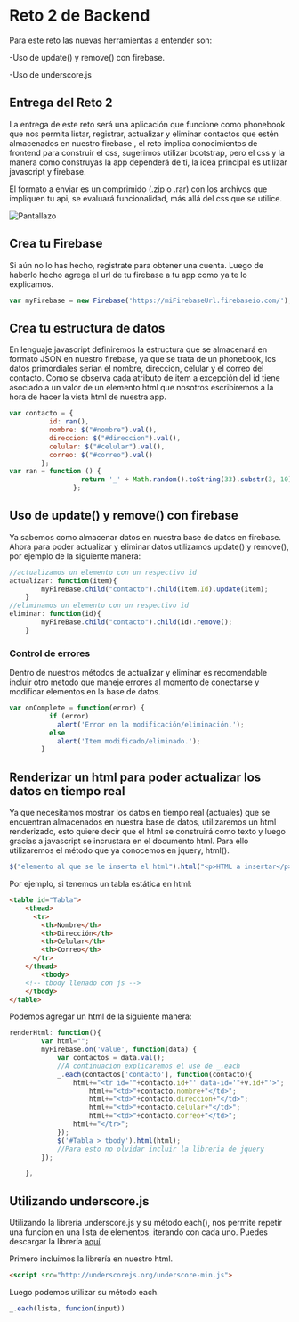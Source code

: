 # Reto 2 de Backend

Para este reto las nuevas herramientas a entender son:

-Uso de update() y remove() con firebase.

-Uso de underscore.js


## Entrega del Reto 2

La entrega de este reto será una aplicación que funcione como phonebook que nos permita listar, registrar, actualizar y eliminar contactos que estén almacenados en nuestro firebase , el reto implica conocimientos de frontend para construir el css, sugerimos utilizar bootstrap, pero el css y la manera como construyas la app dependerá de ti, la idea principal es utilizar javascript y firebase. 

El formato a enviar es un comprimido (.zip o .rar) con los archivos que impliquen tu api, se evaluará funcionalidad, más allá del css que se utilice.

![Pantallazo](http://imageshack.com/a/img540/5475/wf3lAM.png)

## Crea tu Firebase

Si aún no lo has hecho, registrate para obtener una cuenta. Luego de haberlo hecho agrega el url de tu firebase a tu app como ya te lo explicamos.

```js
var myFirebase = new Firebase('https://miFirebaseUrl.firebaseio.com/');
```

## Crea tu estructura de datos

En lenguaje javascript definiremos la estructura que se almacenará en formato JSON en nuestro firebase, ya que se trata de un phonebook, los datos primordiales serían el nombre, direccion, celular y el correo del contacto. Como se observa cada atributo de item a excepción del id tiene asociado a un valor de un elemento html que nosotros escribiremos a la hora de hacer la vista html de nuestra app.


```js
var contacto = { 
          id: ran(),
          nombre: $("#nombre").val(), 
          direccion: $("#direccion").val(),  
          celular: $("#celular").val(),
          correo: $("#correo").val()
        };
var ran = function () {
				  return '_' + Math.random().toString(33).substr(3, 10);
				};
```

## Uso de update() y remove() con firebase

Ya sabemos como almacenar datos en nuestra base de datos en firebase. Ahora para poder actualizar y eliminar datos utilizamos update() y remove(), por ejemplo de la siguiente manera:

```js
//actualizamos un elemento con un respectivo id
actualizar: function(item){
        myFireBase.child("contacto").child(item.Id).update(item);
    }
//eliminamos un elemento con un respectivo id
eliminar: function(id){
        myFireBase.child("contacto").child(id).remove();
    }
```
### Control de errores

Dentro de nuestros métodos de actualizar y eliminar es recomendable incluir otro metodo que maneje errores al momento de conectarse y modificar elementos en la base de datos.

```js
var onComplete = function(error) {
          if (error)
            alert('Error en la modificación/eliminación.');
          else
            alert('Item modificado/eliminado.');
        }
```

## Renderizar un html para poder actualizar los datos en tiempo real

Ya que necesitamos mostrar los datos en tiempo real (actuales) que se encuentran almacenados en nuestra base de datos, utilizaremos un html renderizado, esto quiere decir que el html se construirá como texto y luego gracias a javascript se incrustara en el documento html. Para ello utilizaremos el método que ya conocemos en jquery, html().

```js
$("elemento al que se le inserta el html").html("<p>HTML a insertar</p>");
```
Por ejemplo, si tenemos un tabla estática en html:

```html
<table id="Tabla">
	<thead>
	  <tr>
	    <th>Nombre</th>
	    <th>Dirección</th>
	    <th>Celular</th>
	    <th>Correo</th>
	  </tr>
	</thead>
        <tbody>
	<!-- tbody llenado con js --> 
	</tbody>
</table>
```

Podemos agregar un html de la siguiente manera:

```js
renderHtml: function(){
        var html="";
        myFirebase.on('value', function(data) {
            var contactos = data.val();
            //A continuacion explicaremos el use de _.each
            _.each(contactos['contacto'], function(contacto){
                html+="<tr id='"+contacto.id+"' data-id='"+v.id+"'>";
                    html+="<td>"+contacto.nombre+"</td>";
                    html+="<td>"+contacto.direccion+"</td>";
                    html+="<td>"+contacto.celular+"</td>";
                    html+="<td>"+contacto.correo+"</td>";
                html+="</tr>";                
            });
            $('#Tabla > tbody').html(html);
            //Para esto no olvidar incluir la libreria de jquery
        });

    },
```

## Utilizando underscore.js

Utilizando la librería underscore.js y su método each(), nos permite repetir una funcion en una lista de elementos, iterando con cada uno. Puedes descargar la librería [aquí](http://underscorejs.org/).

Primero incluimos la librería en nuestro html.

```html
<script src="http://underscorejs.org/underscore-min.js">
```

Luego podemos utilizar su método each.

```js
_.each(lista, funcion(input))
```
